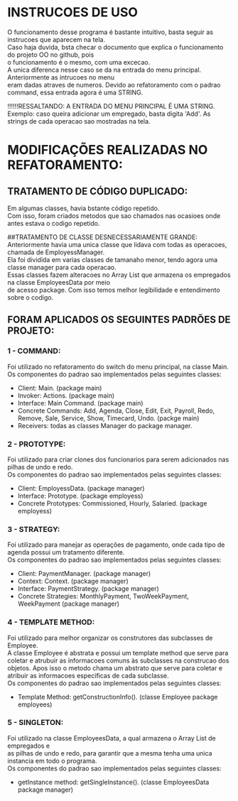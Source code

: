 # INSTRUCOES DE USO  
O funcionamento desse programa é bastante intuitivo, basta seguir as instrucoes que aparecem na tela.  
Caso haja duvida, bsta checar o documento que explica o funcionamento do projeto OO no github, pois  
o funcionamento é o mesmo, com uma excecao.  
A unica diferenca nesse caso se da na entrada do menu principal. Anteriormente as intrucoes no menu  
eram dadas atraves de numeros. Devido ao refatoramento com o padrao command, essa entrada agora é uma STRING.  
  
!!!!!!RESSALTANDO: A ENTRADA DO MENU PRINCIPAL É UMA STRING.  
Exemplo: caso queira adicionar um empregado, basta digita 'Add'. As strings de cada operacao sao mostradas na tela.  
                    
                      
# MODIFICAÇÕES REALIZADAS NO REFATORAMENTO:  

## TRATAMENTO DE CÓDIGO DUPLICADO:     
Em algumas classes, havia bstante código repetido.  
Com isso, foram criados metodos que sao chamados nas ocasioes onde antes estava o codigo repetido.  

##TRATAMENTO DE CLASSE DESNECESSARIAMENTE GRANDE:  
Anteriormente havia uma unica classe que lidava com todas as operacoes, chamada de EmployessManager.  
Ela foi dividida em varias classes de tamanaho menor, tendo agora uma classe manager para cada operacao.  
Essas classes fazem alteracoes no Array List que armazena os empregados na classe EmployeesData por meio  
de acesso package. Com isso temos melhor legibilidade e entendimento sobre o codigo.  

## FORAM APLICADOS OS SEGUINTES PADRÕES DE PROJETO:  
  
### 1 - COMMAND:  
Foi utilizado no refatoramento do switch do menu principal, na classe Main.  
Os componentes do padrao sao implementados pelas seguintes classes:
- Client: Main. (package main)  
- Invoker: Actions. (package main)  
- Interface: Main Command. (package main)  
- Concrete Commands: Add, Agenda, Close, Edit, Exit, Payroll, Redo,   
Remove, Sale, Service, Show, Timecard, Undo. (packge main)  
- Receivers: todas as classes Manager do package manager.  

### 2 - PROTOTYPE:  
Foi utilizado para criar clones dos funcionarios para serem adicionados nas
pilhas de undo e redo.  
Os componentes do padrao sao implementados pelas seguintes classes:  
- Client: EmployessData. (package manager)
- Interface: Prototype. (package employess)
- Concrete Prototypes: Commissioned, Hourly, Salaried. (package employess)

### 3 - STRATEGY:  
Foi utilizado para manejar as operações de pagamento, onde cada tipo de
agenda possui um tratamento diferente.  
Os componentes do padrao sao implementados pelas seguintes classes:  
- Client: PaymentManager. (package manager)
- Context: Context. (package manager)
- Interface: PaymentStrategy. (package manager)
- Concrete Strategies: MonthlyPayment, TwoWeekPayment, WeekPayment (package manager)

### 4 - TEMPLATE METHOD:  
Foi utilizado para melhor organizar os construtores das subclasses de Employee.  
A classe Employee é abstrata e possui um template method que serve para coletar
e atrubuir as informacoes comuns às subclasses na construcao dos objetos.  Apos isso
o metodo chama um abstrato que serve para coletar e atribuir as informacoes especificas
de cada subclasse.  
Os componentes do padrao sao implementados pelas seguintes classes:  
- Template Method: getConstructionInfo(). (classe Employee package employees)

### 5 - SINGLETON:  
Foi utilizado na classe EmployeesData, a qual armazena o Array List de empregados e  
as pilhas de undo e redo, para garantir que a mesma tenha uma unica instancia em todo o programa.  
Os componentes do padrao sao implementados pelas seguintes classes:  
- getInstance method: getSingleInstance(). (classe EmployeesData package manager)
